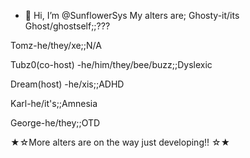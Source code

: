 - 👋 Hi, I’m @SunflowerSys
My alters are;
Ghosty-it/its Ghost/ghostself;;??? 

Tomz-he/they/xe;;N/A

Tubz0(co-host) -he/him/they/bee/buzz;;Dyslexic

Dream(host) -he/xis;;ADHD

Karl-he/it's;;Amnesia

George-he/they;;OTD
 
★☆More alters are on the way just developing!! ☆★
<!---
SunflowerSys/SunflowerSys is a ✨ special ✨ repository because its `README.md` (this file) appears on your GitHub profile.
You can click the Preview link to take a look at your changes.
--->
